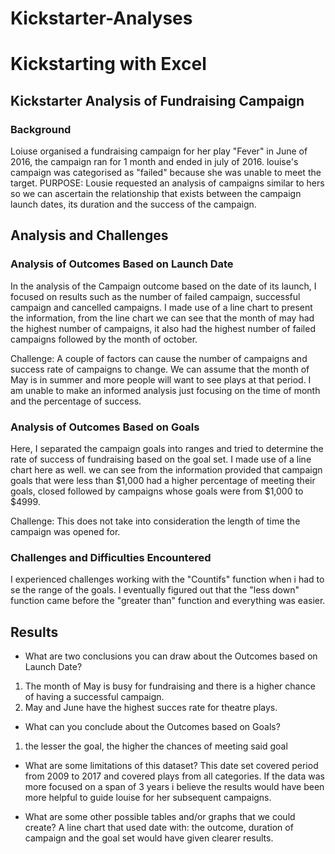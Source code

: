 # Kickstarter-Analyses
# Kickstarting with Excel

## Kickstarter Analysis of Fundraising Campaign

### Background
Loiuse organised a fundraising campaign for her play "Fever" in June of 2016, the campaign ran for 1 month and ended in july of 2016. louise's campaign was categorised as "failed" because she was unable to meet the target.
PURPOSE:
Lousie requested an analysis of campaigns similar to hers so we can ascertain the relationship that exists between the campaign launch dates, its duration and the success of the campaign.

## Analysis and Challenges

### Analysis of Outcomes Based on Launch Date
In the analysis of the Campaign outcome based on the date of its launch, I focused on results such as the number of failed campaign, successful campaign and cancelled campaigns. I made use of a line chart to present the information, from the line chart we can see that the month of may had the highest number of campaigns, it also had the highest number of failed campaigns followed by the month of october. 

Challenge: A couple of factors can cause the number of campaigns and success rate of campaigns to change. We can assume that the month of May is in summer and more people will want to see plays at that period. I am unable to make an informed analysis just focusing on the time of month and the percentage of success.

### Analysis of Outcomes Based on Goals
Here, I separated the campaign goals into ranges and tried to determine the rate of success of fundraising based on the goal set. I made use of a line chart here as well. we can see from the information provided that campaign goals that were less than $1,000 had a higher percentage of meeting their goals, closed followed by campaigns whose goals were from $1,000 to $4999.

Challenge: This does not take into consideration the length of time the campaign was opened for.


### Challenges and Difficulties Encountered
I experienced challenges working with the "Countifs" function when i had to se the range of the goals. I eventually figured out that the "less down" function came before the "greater than" function and everything was easier. 

## Results

- What are two conclusions you can draw about the Outcomes based on Launch Date?
1. The month of May is busy for fundraising and there is a higher chance of having a successful campaign.
2. May and June have the highest succes rate for theatre plays.

- What can you conclude about the Outcomes based on Goals?
1. the lesser the goal, the higher the chances of meeting said goal

- What are some limitations of this dataset?
This date set covered period from 2009 to 2017 and covered plays from all categories. If the data was more focused on a span of 3 years i believe the results would have been more helpful to guide louise for her subsequent campaigns.

- What are some other possible tables and/or graphs that we could create?
A line chart that used date with: the outcome, duration of campaign and the goal set would have given clearer results.
